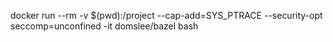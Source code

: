 docker run --rm -v $(pwd):/project --cap-add=SYS_PTRACE --security-opt seccomp=unconfined -it domslee/bazel bash
